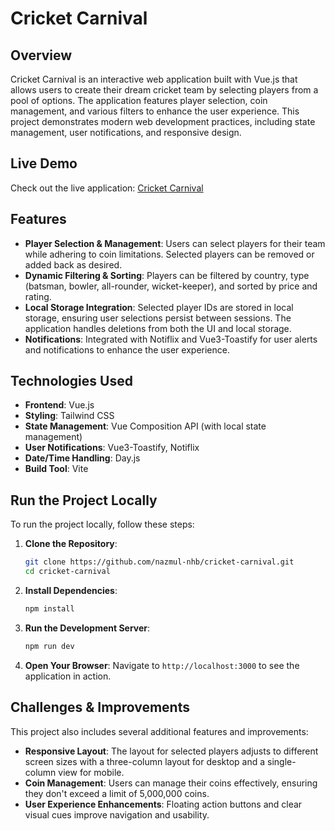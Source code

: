 # Cricket Carnival

## Overview

Cricket Carnival is an interactive web application built with Vue.js that allows users to create their dream cricket team by selecting players from a pool of options. The application features player selection, coin management, and various filters to enhance the user experience. This project demonstrates modern web development practices, including state management, user notifications, and responsive design.

## Live Demo

Check out the live application: [Cricket Carnival](https://cricket-carnival-nhb.vercel.app/)

## Features

- **Player Selection & Management**: Users can select players for their team while adhering to coin limitations. Selected players can be removed or added back as desired.
- **Dynamic Filtering & Sorting**: Players can be filtered by country, type (batsman, bowler, all-rounder, wicket-keeper), and sorted by price and rating.
- **Local Storage Integration**: Selected player IDs are stored in local storage, ensuring user selections persist between sessions. The application handles deletions from both the UI and local storage.
- **Notifications**: Integrated with Notiflix and Vue3-Toastify for user alerts and notifications to enhance the user experience.

## Technologies Used

- **Frontend**: Vue.js
- **Styling**: Tailwind CSS
- **State Management**: Vue Composition API (with local state management)
- **User Notifications**: Vue3-Toastify, Notiflix
- **Date/Time Handling**: Day.js
- **Build Tool**: Vite

## Run the Project Locally

To run the project locally, follow these steps:

1. **Clone the Repository**:

   ```bash
   git clone https://github.com/nazmul-nhb/cricket-carnival.git
   cd cricket-carnival
   ```

2. **Install Dependencies**:

   ```bash
   npm install
   ```

3. **Run the Development Server**:

   ```bash
   npm run dev
   ```

4. **Open Your Browser**:
   Navigate to `http://localhost:3000` to see the application in action.

## Challenges & Improvements

This project also includes several additional features and improvements:

- **Responsive Layout**: The layout for selected players adjusts to different screen sizes with a three-column layout for desktop and a single-column view for mobile.
- **Coin Management**: Users can manage their coins effectively, ensuring they don't exceed a limit of 5,000,000 coins.
- **User Experience Enhancements**: Floating action buttons and clear visual cues improve navigation and usability.
